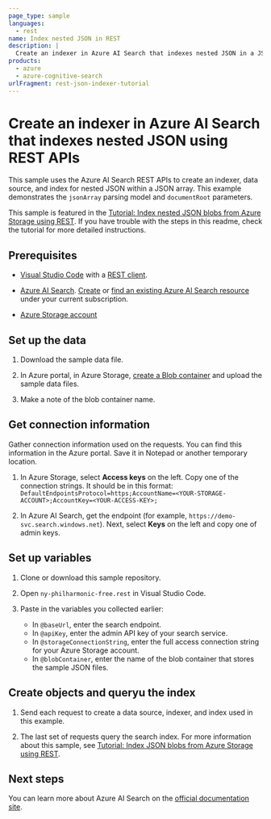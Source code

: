 ```yaml
---
page_type: sample
languages:
  - rest
name: Index nested JSON in REST
description: |
  Create an indexer in Azure AI Search that indexes nested JSON in a JSON array.
products:
  - azure
  - azure-cognitive-search
urlFragment: rest-json-indexer-tutorial
---
```


# Create an indexer in Azure AI Search that indexes nested JSON using REST APIs

This sample uses the Azure AI Search REST APIs to create an indexer, data source, and index for nested JSON within a JSON array. This example demonstrates the `jsonArray` parsing model and `documentRoot` parameters. 

This sample is featured in the [Tutorial: Index nested JSON blobs from Azure Storage using REST](https://learn.microsoft.com/azure/search/search-semi-structured-data). If you have trouble with the steps in this readme, check the tutorial for more detailed instructions.

## Prerequisites

+ [Visual Studio Code](https://code.visualstudio.com/download) with a [REST client](https://marketplace.visualstudio.com/items?itemName=humao.rest-client).

+ [Azure AI Search](https://learn.microsoft.com/azure/search/). [Create](https://learn.microsoft.com//azure/search/search-create-service-portal) or [find an existing Azure AI Search resource](https://portal.azure.com/#blade/HubsExtension/BrowseResourceBlade/resourceType/Microsoft.Search%2FsearchServices) under your current subscription.

+ [Azure Storage account](https://learn.microsoft.com/azure/storage/common/storage-account-create?tabs=azure-portal)

## Set up the data

1. Download the sample data file.

1. In Azure portal, in Azure Storage, [create a Blob container](https://learn.microsoft.com/azure/storage/blobs/storage-quickstart-blobs-portal) and upload the sample data files.

1. Make a note of the blob container name.

## Get connection information

Gather connection information used on the requests. You can find this information in the Azure portal. Save it in Notepad or another temporary location.

1. In Azure Storage, select **Access keys** on the left. Copy one of the connection strings. It should be in this format: `DefaultEndpointsProtocol=https;AccountName=<YOUR-STORAGE-ACCOUNT>;AccountKey=<YOUR-ACCESS-KEY>;`

1. In Azure AI Search, get the endpoint (for example, `https://demo-svc.search.windows.net`). Next, select **Keys** on the left and copy one of admin keys.

## Set up variables

1. Clone or download this sample repository.

1. Open `ny-philharmonic-free.rest` in Visual Studio Code.

1. Paste in the variables you collected earlier:

   + In `@baseUrl`, enter the search endpoint.
   + In `@apiKey`, enter the admin API key of your search service.
   + In `@storageConnectionString`, enter the full access connection string for your Azure Storage account.
   + In `@blobContainer`, enter the name of the blob container that stores the sample JSON files.

## Create objects and queryu the index

1. Send each request to create a data source, indexer, and index used in this example.

1. The last set of requests query the search index. For more information about this sample, see [Tutorial: Index JSON blobs from Azure Storage using REST](https://learn.microsoft.com/azure/search/search-semi-structured-data).

## Next steps

You can learn more about Azure AI Search on the [official documentation site](https://learn.microsoft.com/azure/search/).
